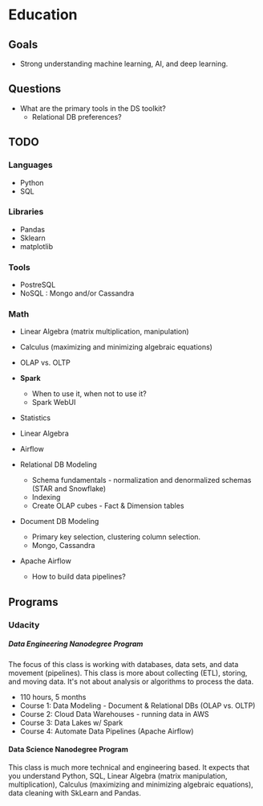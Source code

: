 # Education

## Goals

* Strong understanding machine learning, AI, and deep learning.

## Questions

* What are the primary tools in the DS toolkit?
  * Relational DB preferences?

## TODO

### Languages

* Python
* SQL

### Libraries

* Pandas
* Sklearn
* matplotlib

### Tools

* PostreSQL
* NoSQL : Mongo and/or Cassandra


### Math

* Linear Algebra (matrix multiplication, manipulation)
* Calculus (maximizing and minimizing algebraic equations)
* OLAP vs. OLTP

* **Spark**
  * When to use it, when not to use it?
  * Spark WebUI

* Statistics
* Linear Algebra
* Airflow

* Relational DB Modeling
  * Schema fundamentals - normalization and denormalized schemas (STAR and
    Snowflake)
  * Indexing
  * Create OLAP cubes - Fact & Dimension tables

* Document DB Modeling
  * Primary key selection, clustering column selection.
  * Mongo, Cassandra

* Apache Airflow
  * How to build data pipelines?


## Programs

### Udacity

##### Data Engineering Nanodegree Program

The focus of this class is working with databases, data sets, and data movement
(pipelines). This class is more about collecting (ETL), storing, and moving
data. It's not about analysis or algorithms to process the data.

* 110 hours, 5 months
* Course 1: Data Modeling - Document & Relational DBs (OLAP vs. OLTP)
* Course 2: Cloud Data Warehouses - running data in AWS
* Course 3: Data Lakes w/ Spark
* Course 4: Automate Data Pipelines (Apache Airflow)

#### Data Science Nanodegree Program

This class is much more technical and engineering based. It expects that you
understand Python, SQL, Linear Algebra (matrix manipulation, multiplication),
Calculus (maximizing and minimizing algebraic equations), data cleaning with SkLearn and Pandas.
